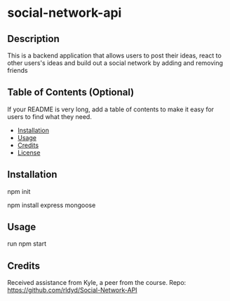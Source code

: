 # social-network-api

## Description 

This is a backend application that allows users to post their ideas, react to other users's ideas and build out a social network by adding and removing friends

## Table of Contents (Optional)

If your README is very long, add a table of contents to make it easy for users to find what they need.

* [Installation](#installation)
* [Usage](#usage)
* [Credits](#credits)
* [License](#license)


## Installation

npm init

npm install express mongoose


## Usage 

run npm start


## Credits
Received assistance from Kyle, a peer from the course.
Repo: https://github.com/rldyd/Social-Network-API


